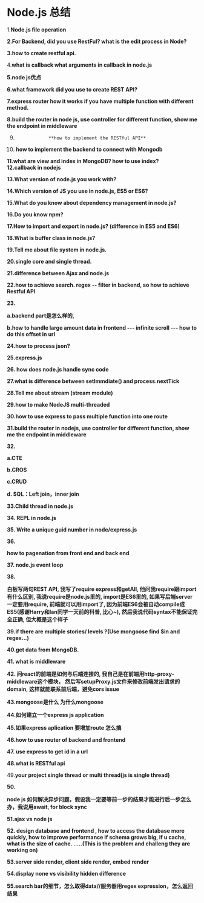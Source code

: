 # Node.js 总结

1.**Node.js file operation**

**2.For Backend, did you use RestFul? what is the edit process in Node?**

**3.how to create restful api.**  


4.**what is callback what arguments in callback in node.js**

**5.node js优点**

**6.what framework did you use to create REST API?** 

**7.express router how it works if you have multiple function with different method.**

**8.build the router in node js, use controller for different function, show me the endpoint in middleware**

9.                 **how to implement the RESTful API**  


10. **how to implement the backend to connect with Mongodb**

**11.what are view and index in MongoDB? how to use index?  
12.callback in nodejs**

**13.What version of node.js you work with?**

**14.Which version of JS you use in node.js, ES5 or ES6?**

**15.What do you know about dependency management in node.js?**

**16.Do you know npm?**

**17.How to import and export in node.js? \(difference in ES5 and ES6\)**

**18.What is buffer class in node.js?**

**19.Tell me about file system in node.js.**

**20.single core and single thread.**

**21.difference between Ajax and node.js**

**22.how to achieve search.   regex -- filter in backend, so how to achieve  Restful API**

**23.**

  **a.backend part是怎么样的,** 

  **b.how to handle large amount data in frontend --- infinite scroll --- how to do this offset in url**

**24.how to process json?**

**25.express.js**

**26. how does node.js handle  sync code**

**27.what is  difference between setImmdiate\(\) and process.nextTick**

**28.Tell me about stream \(stream module\)**

**29.how to make NodeJS multi-threaded**

**30.how to use express to pass multiple function into one route**

**31.build the router in nodejs, use controller for different function, show me the endpoint in middleware**

**32.**

**a.CTE**

**b.CROS**

**c.CRUD**

**d. SQL：Left join，inner join**

**33.Child thread in node.js**

**34. REPL in node.js**

**35. Write a unique guid number in node/express.js**

**36.**

**how to pagenation from front end and back end**

**37. node.js event loop**

**38.**

**白板写两句REST API, 我写了require express和getAll, 他问我require跟import有什么区别, 我说require是node.js里的, import是ES6里的, 如果写后端server一定要用require, 前端就可以用import了, 因为前端ES6会被自动compile成ES5\(感谢Harry和Ian同学一天前的科普, 比心~\), 然后我说代码syntax不能保证完全正确, 但大概是这个样子**

**39.if there are multiple stories/ levels ?\(Use mongoose find $in and regex...\)**

**40.get data from MongoDB.**

**41. what is middleware**

**42. 问react的前端是如何与后端连接的, 我自己是在前端用http-proxy-middleware这个模块， 然后写setupProxy.js文件来修改前端发出请求的domain, 这样就能联系前后端，避免cors issue**

**43.mongoose是什么 为什么mongoose**

**44.如何建立一个express js application**

**45.如果express aplication 要增加route 怎么搞**

**46.how to use router of backend and frontend**

**47. use express to get id in a url**

**48.what is RESTful api**

49.**your project single thread or multi thread\(js is single thread\)**

**50.**

**node js 如何解决异步问题，假设我一定要等前一步的结果才能进行后一步怎么办，我说用await, for block sync**

**51.ajax vs node js**

**52. design database and frontend , how to access the database more quickly, how to improve performance if schema grows big, if u cache, what is the size of cache. …..\(This is the problem and challeng they are working on\)**

**53.server side render,  client side render, embed render**

**54.display none vs visibility hidden difference**

**55.search bar的细节，怎么取得data//服务器用regex expression，怎么返回结果**

  


  
  
  


  
  




